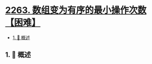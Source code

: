# [2263. 数组变为有序的最小操作次数【困难】](https://github.com/Tdahuyou/TNotes.leetcode/tree/main/notes/2263.%20%E6%95%B0%E7%BB%84%E5%8F%98%E4%B8%BA%E6%9C%89%E5%BA%8F%E7%9A%84%E6%9C%80%E5%B0%8F%E6%93%8D%E4%BD%9C%E6%AC%A1%E6%95%B0%E3%80%90%E5%9B%B0%E9%9A%BE%E3%80%91)

<!-- region:toc -->

- [1. 📝 概述](#1--概述)

<!-- endregion:toc -->

## 1. 📝 概述
